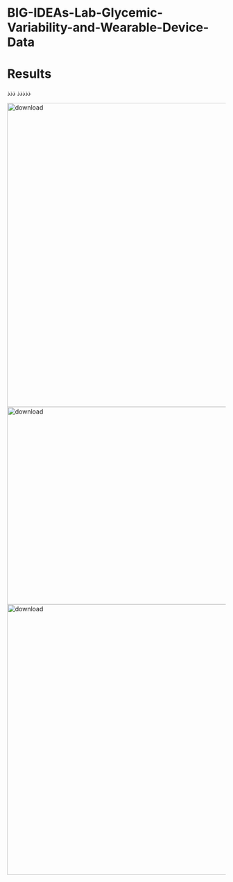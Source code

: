 # BIG-IDEAs-Lab-Glycemic-Variability-and-Wearable-Device-Data



# Results

ذذذذذ
ذذذ

<img width="691" height="701" alt="download" src="https://github.com/user-attachments/assets/81be48c4-4a2c-4495-9fa5-8b3142fed319" />

<img width="756" height="455" alt="download" src="https://github.com/user-attachments/assets/71135a56-0561-47d1-8f3b-0da84a073a25" />

<img width="1650" height="624" alt="download" src="https://github.com/user-attachments/assets/3e895e80-7172-408c-bff8-b543973caccd" />
